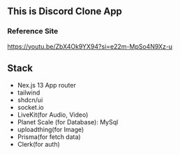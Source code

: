 ## This is Discord Clone App
### Reference Site
https://youtu.be/ZbX4Ok9YX94?si=e22m-MpSo4N9Xz-u

## Stack
- Nex.js 13 App router
- tailwind
- shdcn/ui
- socket.io
- LiveKit(for Audio, Video) 
- Planet Scale (for Database): MySql
- uploadthing(for Image)
- Prisma(for fetch data)
- Clerk(for auth)
